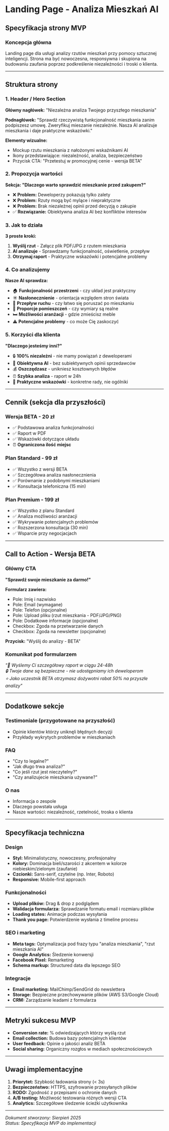 # Landing Page - Analiza Mieszkań AI
## Specyfikacja strony MVP

### Koncepcja główna
Landing page dla usługi analizy rzutów mieszkań przy pomocy sztucznej inteligencji. Strona ma być nowoczesna, responsywna i skupiona na budowaniu zaufania poprzez podkreślenie niezależności i troski o klienta.

---

## Struktura strony

### 1. Header / Hero Section
**Główny nagłówek:** "Niezależna analiza Twojego przyszłego mieszkania"

**Podnagłówek:** "Sprawdź rzeczywistą funkcjonalność mieszkania zanim podpiszesz umowę. Zweryfikuj mieszanie niezależnie. Nasza AI analizuje mieszkania i daje praktyczne wskazówki."

**Elementy wizualne:**
- Mockup rzutu mieszkania z nałożonymi wskaźnikami AI
- Ikony przedstawiające: niezależność, analiza, bezpieczeństwo
- Przycisk CTA: "Przetestuj w promocyjnej cenie - wersja BETA"

### 2. Propozycja wartości
**Sekcja: "Dlaczego warto sprawdzić mieszkanie przed zakupem?"**

- ❌ **Problem:** Deweloperzy pokazują tylko zalety
- ❌ **Problem:** Rzuty mogą być mylące i niepraktyczne  
- ❌ **Problem:** Brak niezależnej opinii przed decyzją o zakupie
- ✅ **Rozwiązanie:** Obiektywna analiza AI bez konfliktów interesów

### 3. Jak to działa
**3 proste kroki:**
1. **Wyślij rzut** - Załącz plik PDF/JPG z rzutem mieszkania
2. **AI analizuje** - Sprawdzamy funkcjonalność, oświetlenie, przepływ
3. **Otrzymaj raport** - Praktyczne wskazówki i potencjalne problemy

### 4. Co analizujemy
**Nasze AI sprawdza:**
- 🏠 **Funkcjonalność przestrzeni** - czy układ jest praktyczny
- ☀️ **Nasłonecznienie** - orientacja względem stron świata
- 🚪 **Przepływ ruchu** - czy łatwo się poruszać po mieszkaniu
- 📐 **Proporcje pomieszczeń** - czy wymiary są realne
- 🛏️ **Możliwości aranżacji** - gdzie zmieścisz meble
- ⚠️ **Potencjalne problemy** - co może Cię zaskoczyć

### 5. Korzyści dla klienta
**"Dlaczego jesteśmy inni?"**

- 🔒 **100% niezależni** - nie mamy powiązań z deweloperami
- 🤖 **Obiektywna AI** - bez subiektywnych opinii sprzedawców
- 💰 **Oszczędzasz** - unikniesz kosztownych błędów
- ⏰ **Szybka analiza** - raport w 24h
- 🎯 **Praktyczne wskazówki** - konkretne rady, nie ogólniki

---

## Cennik (sekcja dla przyszłości)

### Wersja BETA - 20 zł
- ✅ Podstawowa analiza funkcjonalności
- ✅ Raport w PDF
- ✅ Wskazówki dotyczące układu
- ⏰ **Ograniczona ilość miejsc**

### Plan Standard - 99 zł
- ✅ Wszystko z wersji BETA
- ✅ Szczegółowa analiza nasłonecznienia
- ✅ Porównanie z podobnymi mieszkaniami
- ✅ Konsultacja telefoniczna (15 min)

### Plan Premium - 199 zł
- ✅ Wszystko z planu Standard
- ✅ Analiza możliwości aranżacji
- ✅ Wykrywanie potencjalnych problemów
- ✅ Rozszerzona konsultacja (30 min)
- ✅ Wsparcie przy negocjacjach

---

## Call to Action - Wersja BETA

### Główny CTA
**"Sprawdź swoje mieszkanie za darmo!"**

**Formularz zawiera:**
- Pole: Imię i nazwisko
- Pole: Email (wymagane)
- Pole: Telefon (opcjonalne)
- Pole: Upload pliku (rzut mieszkania - PDF/JPG/PNG)
- Pole: Dodatkowe informacje (opcjonalne)
- Checkbox: Zgoda na przetwarzanie danych
- Checkbox: Zgoda na newsletter (opcjonalne)

**Przycisk:** "Wyślij do analizy - BETA"

### Komunikat pod formularzem
*"📧 Wyślemy Ci szczegółowy raport w ciągu 24-48h  
🔒 Twoje dane są bezpieczne - nie udostępniamy ich deweloperom  
⭐ Jako uczestnik BETA otrzymasz dożywotni rabat 50% na przyszłe analizy"*

---

## Dodatkowe sekcje

### Testimoniale (przygotowane na przyszłość)
- Opinie klientów którzy uniknęli błędnych decyzji
- Przykłady wykrytych problemów w mieszkaniach

### FAQ
- "Czy to legalne?"
- "Jak długo trwa analiza?"
- "Co jeśli rzut jest nieczytelny?"
- "Czy analizujecie mieszkania używane?"

### O nas
- Informacja o zespole
- Dlaczego powstała usługa
- Nasze wartości: niezależność, rzetelność, troska o klienta

---

## Specyfikacja techniczna

### Design
- **Styl:** Minimalistyczny, nowoczesny, profesjonalny
- **Kolory:** Dominacja bieli/szarości z akcentem w kolorze niebieskim/zielonym (zaufanie)
- **Czcionki:** Sans-serif, czytelne (np. Inter, Roboto)
- **Responsive:** Mobile-first approach

### Funkcjonalności
- **Upload plików:** Drag & drop z podglądem
- **Walidacja formularza:** Sprawdzanie formatu email i rozmiaru plików
- **Loading states:** Animacje podczas wysyłania
- **Thank you page:** Potwierdzenie wysłania z timeline procesu

### SEO i marketing
- **Meta tags:** Optymalizacja pod frazy typu "analiza mieszkania", "rzut mieszkania AI"
- **Google Analytics:** Śledzenie konwersji
- **Facebook Pixel:** Remarketing
- **Schema markup:** Structured data dla lepszego SEO

### Integracje
- **Email marketing:** MailChimp/SendGrid do newslettera
- **Storage:** Bezpieczne przechowywanie plików (AWS S3/Google Cloud)
- **CRM:** Zarządzanie leadami z formularza

---

## Metryki sukcesu MVP
- **Conversion rate:** % odwiedzających którzy wyślą rzut
- **Email collection:** Budowa bazy potencjalnych klientów
- **User feedback:** Opinie o jakości analiz BETA
- **Social sharing:** Organiczny rozgłos w mediach społecznościowych

---

## Uwagi implementacyjne
1. **Priorytet:** Szybkość ładowania strony (< 3s)
2. **Bezpieczeństwo:** HTTPS, szyfrowanie przesyłanych plików
3. **RODO:** Zgodność z przepisami o ochronie danych
4. **A/B testing:** Możliwość testowania różnych wersji CTA
5. **Analytics:** Szczegółowe śledzenie ścieżki użytkownika

---

*Dokument stworzony: Sierpień 2025  
Status: Specyfikacja MVP do implementacji*
